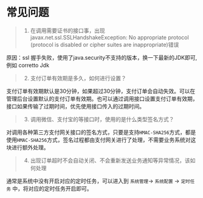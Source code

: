 # 常见问题

> 1. 在调用需要证书的接口事，出现 javax.net.ssl.SSLHandshakeException: No appropriate protocol (protocol is disabled or cipher suites are inappropriate)错误

原因：ssl 握手失败，使用了java.security不支持的版本，换一下最新的JDK即可, 例如 corretto Jdk

> 2. 支付订单有效期是多久，如何进行设置？

支付订单有效期默认是30分钟，如果超过30分钟，支付订单会自动失效。可以在管理后台设置默认的支付订单有效期。也可以通过调用接口设置支付订单有效期，接口如果传输了过期时间，优先使用接口传入的过期时间。

> 3. 调用微信、支付宝的等接口时，使用的是什么类型签名方式？

对调用各种第三方支付网关接口的签名方式，只要是支持`HMAC-SHA256`方式，都是使用`HMAC-SHA256`方式，签名过程都由支付网关进行了处理，不需要业务系统对这块进行额外处理。

> 4. 出现订单超时不会自动关闭、不会重新发送业务通知等异常情况，该如何处理

通常是系统中没有开启对应的定时任务，可以进入到 `系统管理`-> `系统配置` -> `定时任务` 中，将对应的定时任务开启即可。
